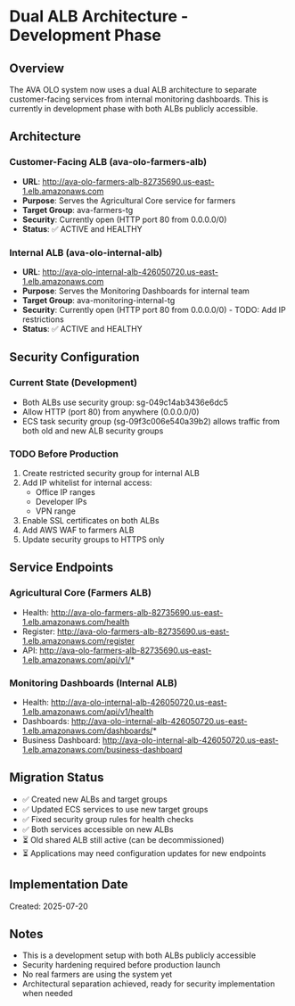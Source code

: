 # Dual ALB Architecture - Development Phase

## Overview
The AVA OLO system now uses a dual ALB architecture to separate customer-facing services from internal monitoring dashboards. This is currently in development phase with both ALBs publicly accessible.

## Architecture

### Customer-Facing ALB (ava-olo-farmers-alb)
- **URL**: http://ava-olo-farmers-alb-82735690.us-east-1.elb.amazonaws.com
- **Purpose**: Serves the Agricultural Core service for farmers
- **Target Group**: ava-farmers-tg
- **Security**: Currently open (HTTP port 80 from 0.0.0.0/0)
- **Status**: ✅ ACTIVE and HEALTHY

### Internal ALB (ava-olo-internal-alb)  
- **URL**: http://ava-olo-internal-alb-426050720.us-east-1.elb.amazonaws.com
- **Purpose**: Serves the Monitoring Dashboards for internal team
- **Target Group**: ava-monitoring-internal-tg
- **Security**: Currently open (HTTP port 80 from 0.0.0.0/0) - TODO: Add IP restrictions
- **Status**: ✅ ACTIVE and HEALTHY

## Security Configuration

### Current State (Development)
- Both ALBs use security group: sg-049c14ab3436e6dc5
- Allow HTTP (port 80) from anywhere (0.0.0.0/0)
- ECS task security group (sg-09f3c006e540a39b2) allows traffic from both old and new ALB security groups

### TODO Before Production
1. Create restricted security group for internal ALB
2. Add IP whitelist for internal access:
   - Office IP ranges
   - Developer IPs  
   - VPN range
3. Enable SSL certificates on both ALBs
4. Add AWS WAF to farmers ALB
5. Update security groups to HTTPS only

## Service Endpoints

### Agricultural Core (Farmers ALB)
- Health: http://ava-olo-farmers-alb-82735690.us-east-1.elb.amazonaws.com/health
- Register: http://ava-olo-farmers-alb-82735690.us-east-1.elb.amazonaws.com/register
- API: http://ava-olo-farmers-alb-82735690.us-east-1.elb.amazonaws.com/api/v1/*

### Monitoring Dashboards (Internal ALB)
- Health: http://ava-olo-internal-alb-426050720.us-east-1.elb.amazonaws.com/api/v1/health
- Dashboards: http://ava-olo-internal-alb-426050720.us-east-1.elb.amazonaws.com/dashboards/*
- Business Dashboard: http://ava-olo-internal-alb-426050720.us-east-1.elb.amazonaws.com/business-dashboard

## Migration Status
- ✅ Created new ALBs and target groups
- ✅ Updated ECS services to use new target groups
- ✅ Fixed security group rules for health checks
- ✅ Both services accessible on new ALBs
- ⏳ Old shared ALB still active (can be decommissioned)
- ⏳ Applications may need configuration updates for new endpoints

## Implementation Date
Created: 2025-07-20

## Notes
- This is a development setup with both ALBs publicly accessible
- Security hardening required before production launch
- No real farmers are using the system yet
- Architectural separation achieved, ready for security implementation when needed
